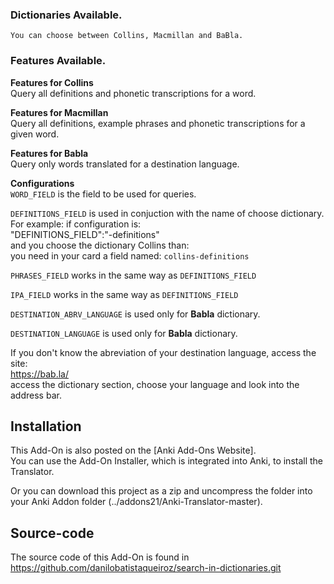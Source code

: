 ### Dictionaries Available.
    You can choose between Collins, Macmillan and BaBla.  

### Features Available.

**Features for Collins**  
Query all definitions and phonetic transcriptions for a word.  

**Features for Macmillan**  
Query all definitions, example phrases and phonetic transcriptions for a given word.  

**Features for Babla**  
Query only words translated for a destination language.  

**Configurations**  
`WORD_FIELD` is the field to be used for queries.  

`DEFINITIONS_FIELD` is used in conjuction with the name of choose dictionary.  
For example:  if configuration is:  
"DEFINITIONS_FIELD":"-definitions"  
and you choose the dictionary Collins than:  
you need in your card a field named: `collins-definitions`

`PHRASES_FIELD` works in the same way as `DEFINITIONS_FIELD`  

`IPA_FIELD` works in the same way as `DEFINITIONS_FIELD`  

`DESTINATION_ABRV_LANGUAGE` is used only for **Babla** dictionary.  

`DESTINATION_LANGUAGE` is used only for **Babla** dictionary.  

If you don't know the abreviation of your destination language, access the site:  
https://bab.la/  
access the dictionary section, choose your language and look into the address bar.  


## Installation
This Add-On is also posted on the [Anki Add-Ons Website].  
You can use the Add-On Installer, which is integrated into Anki, to install the Translator. 

Or you can download this project as a zip and uncompress the folder into your Anki Addon folder (../addons21/Anki-Translator-master).


## Source-code  
The source code of this Add-On is found in https://github.com/danilobatistaqueiroz/search-in-dictionaries.git  

